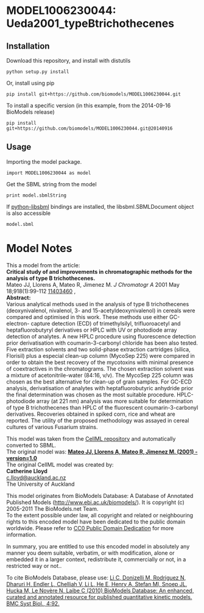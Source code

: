# MODEL1006230044: Ueda2001_typeBtrichothecenes

## Installation

Download this repository, and install with distutils

`python setup.py install`

Or, install using pip

`pip install git+https://github.com/biomodels/MODEL1006230044.git`

To install a specific version (in this example, from the 2014-09-16 BioModels release)

`pip install git+https://github.com/biomodels/MODEL1006230044.git@20140916`

## Usage

Importing the model package.

`import MODEL1006230044 as model`

Get the SBML string from the model

`print model.sbmlString`

If [python-libsbml](https://pypi.python.org/pypi/python-libsbml) bindings are
installed, the libsbml.SBMLDocument object is also accessible

`model.sbml`


# Model Notes


This a model from the article:  
**Critical study of and improvements in chromatographic methods for the analysis of type B trichothecenes.**   
Mateo JJ, Llorens A, Mateo R, Jimenez M. _J Chromatogr A_ 2001 May
18;918(1):99-112 [11403460](http://www.ncbi.nlm.nih.gov/pubmed/11403460) ,  
**Abstract:**   
Various analytical methods used in the analysis of type B trichothecenes
(deoxynivalenol, nivalenol, 3- and 15-acetyldeoxynivalenol) in cereals were
compared and optimised in this work. These methods use either GC-electron-
capture detection (ECD) of trimethylsilyl, trifluoroacetyl and
heptafluorobutyryl derivatives or HPLC with UV or photodiode array detection
of analytes. A new HPLC procedure using fluorescence detection prior
derivatisation with coumarin-3-carbonyl chloride has been also tested. Five
extraction solvents and two solid-phase extraction cartridges (silica,
Florisil) plus a especial clean-up column (MycoSep 225) were compared in order
to obtain the best recovery of the mycotoxins with minimal presence of
coextractives in the chromatograms. The chosen extraction solvent was a
mixture of acetonitrile-water (84:16, v/v). The MycoSep 225 column was chosen
as the best alternative for clean-up of grain samples. For GC-ECD analysis,
derivatisation of analytes with heptafluorobutyric anhydride prior the final
determination was chosen as the most suitable procedure. HPLC-photodiode array
(at 221 nm) analysis was more suitable for determination of type B
trichothecenes than HPLC of the fluorescent coumarin-3-carbonyl derivatives.
Recoveries obtained in spiked corn, rice and wheat are reported. The utility
of the proposed methodology was assayed in cereal cultures of various Fusarium
strains.

This model was taken from the [CellML
repository](http://www.cellml.org/models) and automatically converted to SBML.  
The original model was: [ **Mateo JJ, Llorens A, Mateo R, Jimenez M. (2001) -
version=1.0**
](http://models.cellml.org/exposure/dfdbe75f8f7ba13935c05fc4120bd974)  
The original CellML model was created by:  
**Catherine Lloyd**   
c.lloyd@auckland.ac.nz  
The University of Auckland  

This model originates from BioModels Database: A Database of Annotated
Published Models (http://www.ebi.ac.uk/biomodels/). It is copyright (c)
2005-2011 The BioModels.net Team.  
To the extent possible under law, all copyright and related or neighbouring
rights to this encoded model have been dedicated to the public domain
worldwide. Please refer to [CC0 Public Domain
Dedication](http://creativecommons.org/publicdomain/zero/1.0/) for more
information.

In summary, you are entitled to use this encoded model in absolutely any
manner you deem suitable, verbatim, or with modification, alone or embedded it
in a larger context, redistribute it, commercially or not, in a restricted way
or not..  
  
To cite BioModels Database, please use: [Li C, Donizelli M, Rodriguez N,
Dharuri H, Endler L, Chelliah V, Li L, He E, Henry A, Stefan MI, Snoep JL,
Hucka M, Le Novère N, Laibe C (2010) BioModels Database: An enhanced, curated
and annotated resource for published quantitative kinetic models. BMC Syst
Biol., 4:92.](http://www.ncbi.nlm.nih.gov/pubmed/20587024)


